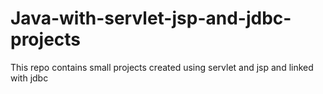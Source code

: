 # Java-with-servlet-jsp-and-jdbc-projects
This repo contains small projects created using servlet and jsp and linked with jdbc
